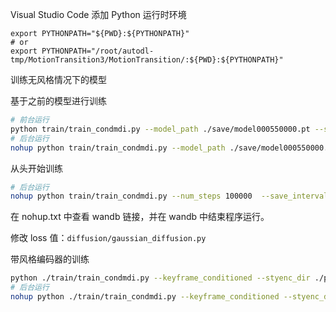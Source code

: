 

Visual Studio Code 添加 Python 运行时环境

```shell
export PYTHONPATH="${PWD}:${PYTHONPATH}"
# or
export PYTHONPATH="/root/autodl-tmp/MotionTransition3/MotionTransition/:${PWD}:${PYTHONPATH}"
```

训练无风格情况下的模型

基于之前的模型进行训练

```sh
# 前台运行
python train/train_condmdi.py --model_path ./save/model000550000.pt --save_interval 10000 --keyframe_conditioned --only_text
# 后台运行
nohup python train/train_condmdi.py --model_path ./save/model000550000.pt --save_interval 10000 --keyframe_conditioned --only_text &
```

从头开始训练

```sh
# 后台运行
nohup python train/train_condmdi.py --num_steps 100000  --save_interval 5000 --keyframe_conditioned --only_text &
```

在 nohup.txt 中查看 wandb 链接，并在 wandb 中结束程序运行。

修改 loss 值：`diffusion/gaussian_diffusion.py`


带风格编码器的训练

```sh
python ./train/train_condmdi.py --keyframe_conditioned --styenc_dir ./pretrained_model/style_encoder_500_000.pt --save_interval 10000
# 后台运行
nohup python ./train/train_condmdi.py --keyframe_conditioned --styenc_dir ./pretrained_model/style_encoder_500_000.pt --save_interval 10000 &
```